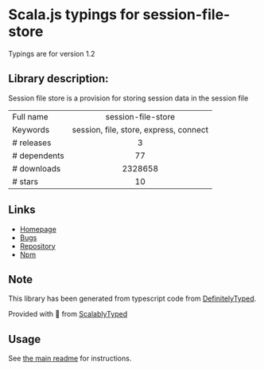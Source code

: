
# Scala.js typings for session-file-store

Typings are for version 1.2

## Library description:
Session file store is a provision for storing session data in the session file

|                    |                 |
| ------------------ | :-------------: |
| Full name          | session-file-store |
| Keywords           | session, file, store, express, connect |
| # releases         | 3 |
| # dependents       | 77 |
| # downloads        | 2328658 |
| # stars            | 10 |

## Links
- [Homepage](https://github.com/valery-barysok/session-file-store)
- [Bugs](https://github.com/valery-barysok/session-file-store/issues)
- [Repository](https://github.com/valery-barysok/session-file-store)
- [Npm](https://www.npmjs.com/package/session-file-store)
    


## Note
This library has been generated from typescript code from [DefinitelyTyped](https://definitelytyped.org).

Provided with :purple_heart: from [ScalablyTyped](https://github.com/oyvindberg/ScalablyTyped)

## Usage
See [the main readme](../../readme.md) for instructions.


